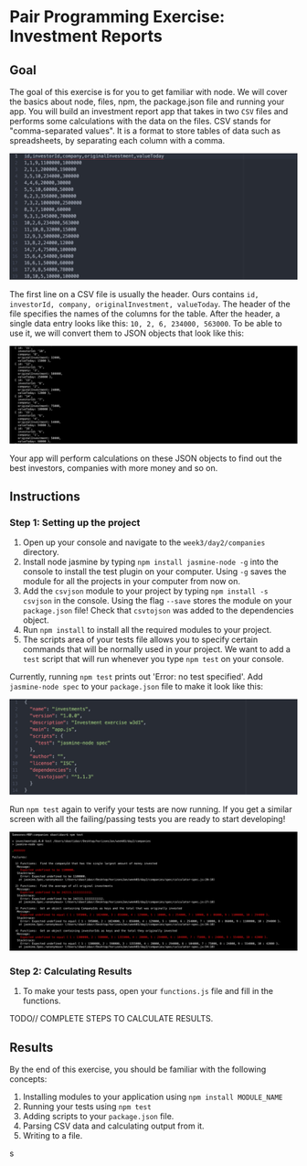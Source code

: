 # Pair Programming Exercise: Investment Reports

## Goal

The goal of this exercise is for you to get familiar with node. We will cover the basics about node, files, npm, the package.json file and running your app. You will build an investment report app that takes in two `CSV` files and performs some calculations with the data on the files. CSV stands for "comma-separated values". It is a format to store tables of data such as spreadsheets, by separating each column with a comma.

![CSV](images/capture1.jpeg)

The first line on a CSV file is usually the header. Ours contains `id, investorId, company, originalInvestment, valueToday`. The header of the file specifies the names of the columns for the table. After the header, a single data entry looks like this: `10, 2, 6, 234000, 563000`. To be able to use it, we will convert them to JSON objects that look like this:

![JSON](images/capture2.jpeg)

Your app will perform calculations on these JSON objects to find out the best investors, companies with more money and so on.


## Instructions

### Step 1: Setting up the project
1. Open up your console and navigate to the `week3/day2/companies` directory.
1. Install node jasmine by typing `npm install jasmine-node -g` into the console to install the test plugin on your computer. Using `-g` saves the module for all the projects in your computer from now on.
1. Add the `csvjson` module to your project by typing `npm install -s csvjson` in the console. Using the flag `--save` stores the module on your `package.json` file! Check that `csvtojson` was added to the dependencies object.
1. Run `npm install` to install all the required modules to your project.
1. The scripts area of your tests file allows you to specify certain commands that will be normally used in your project. We want to add a `test` script that will run whenever you type `npm test` on your console.

  Currently, running `npm test` prints out 'Error: no test specified'. Add `jasmine-node spec` to your `package.json` file to make it look like this:

  ![Package](images/capture3.jpeg)

Run `npm test` again to verify your tests are now running. If you get a similar screen with all the failing/passing tests you are ready to start developing!

![Failing Tests](images/capture4.jpeg)

### Step 2: Calculating Results

1. To make your tests pass, open your `functions.js` file and fill in the functions.

TODO// COMPLETE STEPS TO CALCULATE RESULTS.

## Results
By the end of this exercise, you should be familiar with the following concepts:
  1. Installing modules to your application using `npm install MODULE_NAME`
  1. Running your tests using `npm test`
  1. Adding scripts to your `package.json` file.
  1. Parsing CSV data and calculating output from it.
  1. Writing to a file.














 s
